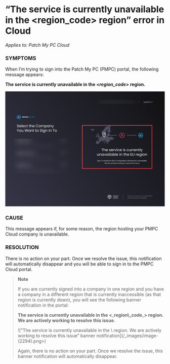 # “The service is currently unavailable in the \<region\_code> region” error in Cloud

_Applies to: Patch My PC Cloud_

### SYMPTOMS

When I’m trying to sign into the Patch My PC (PMPC) portal, the following message appears:

<strong>The service is currently unavailable in the <</strong>_<strong>region\_code</strong>_<strong>> region.</strong>

![](/_images/image-(2293).png "")

### CAUSE

This message appears if, for some reason, the region hosting your PMPC Cloud company is unavailable.

### RESOLUTION

There is no action on your part. Once we resolve the issue, this notification will automatically disappear and you will be able to sign in to the PMPC Cloud portal.

<blockquote class="wp-block-quote">
<p><strong>Note</strong></p>
<p>If you are currently signed into a company in one region and you have a company in a different region that is currently inaccessible (as that region is currently down), you will see the following banner notification in the portal:</p>
<p><strong>The service is currently unavailable in the <</strong>_<strong>region\_code</strong>_<strong>> region. We are actively working to resolve this issue.</strong></p>
<p>![“The service is currently unavailable in the \<region\_code> region. We are actively working to resolve this issue” banner notification](/_images/image-(2294).png>)</p>
<p>Again, there is no action on your part. Once we resolve the issue, this banner notification will automatically disappear.</p>
</blockquote>